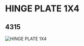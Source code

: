 # HINGE PLATE 1X4
## 4315
![HINGE PLATE 1X4](https://lc-www-live-s.legocdn.com/media/bricks/5/2/4214079.jpg)